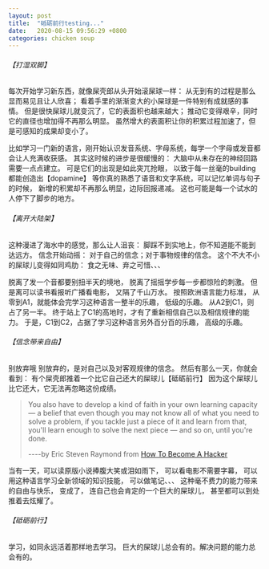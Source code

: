 ```yaml
---
layout: post
title:  "砥砺前行testing..."
date:   2020-08-15 09:56:29 +0800
categories: chicken soup
---
```



###### 【打湿双脚】

 每次开始学习新东西，就像屎壳郎从头开始滚屎球一样： 从无到有的过程是那么显而易见且让人欣喜； 看着手里的渐渐变大的小屎球是一件特别有成就感的事情。 但是很快屎球儿就变沉了，它的表面积也越来越大； 推动它变得艰辛，同时它的直径也增加得不再那么明显。 虽然增大的表面积让你的积累过程加速了，但是可感知的成果却变小了。

比如学习一门新的语言，刚开始认识发音系统、字母系统，每学一个字母或发音都会让人充满收获感。 其实这时候的进步是很缓慢的： 大脑中从未存在的神经回路需要一点点建立。 可是它们的出现是如此突兀抢眼， 以致于每一丝毫的building都能创造出【dopamine】 等你真的熟悉了语音和文字系统，可以记忆单词与句子的时候， 新增的积累却不再那么明显，边际回报递减。 这也可能是每一个试水的人停下了脚步的地方。

###### 【离开大陆架】

这种漫进了海水中的感觉，那么让人沮丧： 脚踩不到实地上，你不知道能不能到达远方。 信念开始动摇： 对于自己的信念；对于事物规律的信念。 这个不大不小的屎球儿变得如同鸡肋： 食之无味、弃之可惜、、、

脱离了发一个音都要别扭半天的境地， 脱离了摇摇学步每一步都惊险的刺激。 但是离可以读书看报听广播看电影， 又隔了千山万水。 按照欧洲语言能力标准， 从零到A1，就能体会完学习这种语言一整半的乐趣， 低级的乐趣。 从A2到C1，则占了另一半。 终于站上了C1的高地时，才有了重新相信自己以及相信规律的能力。 于是，C1到C2，占据了学习这种语言另外百分百的乐趣， 高级的乐趣。

###### 【信念带来自由】

别放弃哦 别放弃的，是对自己以及对客观规律的信念。 然后有那么一天，你就会看到： 有个屎壳郎推着一个比它自己还大的屎球儿【砥砺前行】 因为这个屎球儿比它还大，它无法再忽略这份成绩。

> You also have to develop a kind of faith in your own learning capacity — a belief that even though you may not know all of what you need to solve a problem, if you tackle just a piece of it and learn from that, you'll learn enough to solve the next piece — and so on, until you're done.
>
> ----by Eric Steven Raymond from [How To Become A Hacker]
>
> [How To Become A Hacker]: http://catb.org/~esr/faqs/hacker-howto.html

当有一天，可以读原版小说捧腹大笑或泪如雨下， 可以看电影不需要字幕， 可以用这种语言学习全新领域的知识技能， 可以做笔记、、、 这种毫不费力的能力带来的自由与快乐， 变成了， 连自己也会肯定的一个巨大的屎球儿， 甚至都可以到处推着去炫耀了。

###### 【砥砺前行】

学习，如同永远活着那样地去学习。 巨大的屎球儿总会有的。解决问题的能力总会有的。